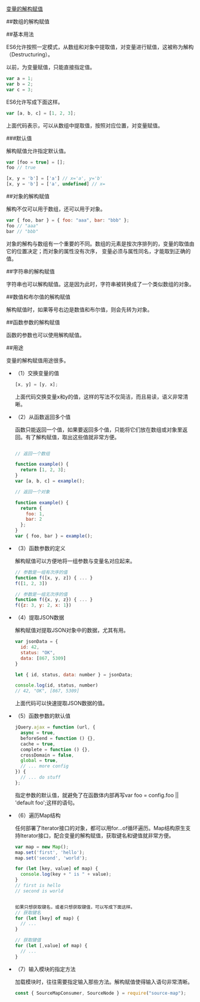 ﻿[变量的解构赋值](http://es6.ruanyifeng.com/#docs/destructuring)

##数组的解构赋值

##基本用法

ES6允许按照一定模式，从数组和对象中提取值，对变量进行赋值，这被称为解构（Destructuring）。

以前，为变量赋值，只能直接指定值。

``` js
var a = 1;
var b = 2;
var c = 3;
```

ES6允许写成下面这样。

``` js
var [a, b, c] = [1, 2, 3];
``` 

上面代码表示，可以从数组中提取值，按照对应位置，对变量赋值。


###默认值

解构赋值允许指定默认值。

``` js
var [foo = true] = [];
foo // true

[x, y = 'b'] = ['a'] // x='a', y='b'
[x, y = 'b'] = ['a', undefined] // x=
```

##对象的解构赋值

解构不仅可以用于数组，还可以用于对象。

``` js
var { foo, bar } = { foo: "aaa", bar: "bbb" };
foo // "aaa"
bar // "bbb"
```

对象的解构与数组有一个重要的不同。数组的元素是按次序排列的，变量的取值由它的位置决定；而对象的属性没有次序，
变量必须与属性同名，才能取到正确的值。


##字符串的解构赋值

字符串也可以解构赋值。这是因为此时，字符串被转换成了一个类似数组的对象。


##数值和布尔值的解构赋值

解构赋值时，如果等号右边是数值和布尔值，则会先转为对象。


##函数参数的解构赋值

函数的参数也可以使用解构赋值。


##用途

变量的解构赋值用途很多。

* （1）交换变量的值

    ``` js
    [x, y] = [y, x];
    ```

    上面代码交换变量x和y的值，这样的写法不仅简洁，而且易读，语义非常清晰。

* （2）从函数返回多个值

    函数只能返回一个值，如果要返回多个值，只能将它们放在数组或对象里返回。有了解构赋值，取出这些值就非常方便。

    ``` js

    // 返回一个数组

    function example() {
      return [1, 2, 3];
    }
    var [a, b, c] = example();

    // 返回一个对象

    function example() {
      return {
        foo: 1,
        bar: 2
      };
    }
    var { foo, bar } = example();
    ```

* （3）函数参数的定义

    解构赋值可以方便地将一组参数与变量名对应起来。

    ``` js
    // 参数是一组有次序的值
    function f([x, y, z]) { ... }
    f([1, 2, 3])

    // 参数是一组无次序的值
    function f({x, y, z}) { ... }
    f({z: 3, y: 2, x: 1})
    ```

* （4）提取JSON数据

    解构赋值对提取JSON对象中的数据，尤其有用。

    ``` js
    var jsonData = {
      id: 42,
      status: "OK",
      data: [867, 5309]
    }

    let { id, status, data: number } = jsonData;

    console.log(id, status, number)
    // 42, "OK", [867, 5309]
    ```

    上面代码可以快速提取JSON数据的值。

* （5）函数参数的默认值

    ```  js
    jQuery.ajax = function (url, {
      async = true,
      beforeSend = function () {},
      cache = true,
      complete = function () {},
      crossDomain = false,
      global = true,
      // ... more config
    }) {
      // ... do stuff
    };
    ```

    指定参数的默认值，就避免了在函数体内部再写var foo = config.foo || 'default foo';这样的语句。

* （6）遍历Map结构

    任何部署了Iterator接口的对象，都可以用for...of循环遍历。Map结构原生支持Iterator接口，配合变量的解构赋值，获取键名和键值就非常方便。

    ``` js
    var map = new Map();
    map.set('first', 'hello');
    map.set('second', 'world');

    for (let [key, value] of map) {
      console.log(key + " is " + value);
    }
    // first is hello
    // second is world


    如果只想获取键名，或者只想获取键值，可以写成下面这样。
    // 获取键名
    for (let [key] of map) {
      // ...
    }

    // 获取键值
    for (let [,value] of map) {
      // ...
    }
    ```

* （7）输入模块的指定方法

    加载模块时，往往需要指定输入那些方法。解构赋值使得输入语句非常清晰。

    ``` js
    const { SourceMapConsumer, SourceNode } = require("source-map");
    ```
 